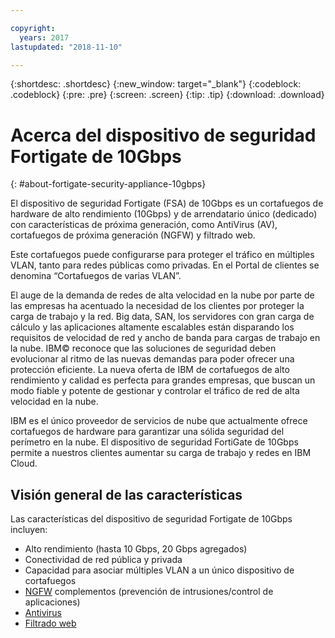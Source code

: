 ```yaml
---

copyright:
  years: 2017
lastupdated: "2018-11-10"

---
```


{:shortdesc: .shortdesc}
{:new_window: target="_blank"}
{:codeblock: .codeblock}
{:pre: .pre}
{:screen: .screen}
{:tip: .tip}
{:download: .download}

# Acerca del dispositivo de seguridad Fortigate de 10Gbps
{: #about-fortigate-security-appliance-10gbps}

El dispositivo de seguridad Fortigate (FSA) de 10Gbps es un cortafuegos de hardware de alto rendimiento (10Gbps) y de arrendatario único (dedicado) con características de próxima generación, como AntiVirus (AV), cortafuegos de próxima generación (NGFW) y filtrado web.

Este cortafuegos puede configurarse para proteger el tráfico en múltiples VLAN, tanto para redes públicas como privadas. En el Portal de clientes se denomina “Cortafuegos de varias VLAN”.

El auge de la demanda de redes de alta velocidad en la nube por parte de las empresas ha acentuado la necesidad de los clientes por proteger la carga de trabajo y la red. Big data, SAN, los servidores con gran carga de cálculo y las aplicaciones altamente escalables están disparando los requisitos de velocidad de red y ancho de banda para cargas de trabajo en la nube. IBM© reconoce que las soluciones de seguridad deben evolucionar al ritmo de las nuevas demandas para poder ofrecer una protección eficiente. La nueva oferta de IBM de cortafuegos de alto rendimiento y calidad es perfecta para grandes empresas, que buscan un modo fiable y potente de gestionar y controlar el tráfico de red de alta velocidad en la nube.

IBM es el único proveedor de servicios de nube que actualmente ofrece cortafuegos de hardware para garantizar una sólida seguridad del perímetro en la nube. El dispositivo de seguridad FortiGate de 10Gbps permite a nuestros clientes aumentar su carga de trabajo y redes en IBM Cloud.

## Visión general de las características

Las características del dispositivo de seguridad Fortigate de 10Gbps incluyen:

* Alto rendimiento (hasta 10 Gbps, 20 Gbps agregados)
* Conectividad de red pública y privada
* Capacidad para asociar múltiples VLAN a un único dispositivo de cortafuegos
* [NGFW](/docs/infrastructure/fortigate-10g?topic=fortigate-10g-fortiguard-firewall-addons) complementos (prevención de intrusiones/control de aplicaciones)
* [Antivirus](/docs/infrastructure/fortigate-10g?topic=fortigate-10g-fortiguard-firewall-addons)
* [Filtrado web](/docs/infrastructure/fortigate-10g?topic=fortigate-10g-fortiguard-firewall-addons)
